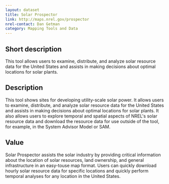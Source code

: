 ```yaml
---
layout: dataset
title: Solar Prospector
link: http://maps.nrel.gov/prospector
nrel-contact: Dan Getman
category: Mapping Tools and Data
---
```


## Short description

This tool allows users to examine, distribute, and analyze solar resource data for the United States and assists in making decisions about optimal locations for solar plants. 

## Description

This tool shows sites for developing utility-scale solar
power. It allows users to examine, distribute, and
analyze solar resource data for the United States and
assists in making decisions about optimal locations for
solar plants. It also allows users to explore temporal
and spatial aspects of NREL's solar resource data and
download the resource data for use outside of the tool,
for example, in the System Advisor Model or SAM.

## Value

Solar Prospector assists the solar industry by providing
critical information about the location of solar resources,
land ownership, and general infrastructure in an easy-touse
map format. Users can quickly download hourly solar
resource data for specific locations and quickly perform
temporal analyses for any location in the United States. 

